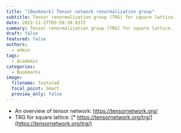 ```yaml
---
title: "[Bookmark] Tensor network renormalization group"
subtitle: Tensor renormalization group (TRG) for square lattice.
date: 2022-11-27T05:59:39.837Z
summary: Tensor renormalization group (TRG) for square lattice.
draft: false
featured: false
authors:
  - admin
tags:
  - Academic
categories:
  - Bookmarks
image:
  filename: featured
  focal_point: Smart
  preview_only: false
---
```

*  An﻿ overview of tensor network: <https://tensornetwork.org/>
* T﻿RG for square lattice: [\* https://tensornetwork.org/trg/](https://tensornetwork.org/trg/)